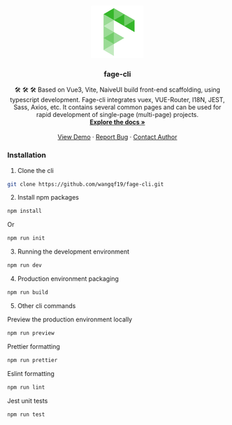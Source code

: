 <div align="center">
  <a href="https://github.com/wangqf19/fage-cli">
    <img src="docs/logo.png" alt="Logo" width="120" height="auto">
  </a>

  <h3 align="center">fage-cli</h3>

  <p align="center">
    🛠 🛠 🛠 Based on Vue3, Vite, NaiveUI build front-end scaffolding, using typescript development. Fage-cli integrates vuex, VUE-Router, I18N, JEST, Sass, Axios, etc. It contains several common pages and can be used for rapid development of single-page (multi-page) projects.
    <br />
    <a href="https://wangqf19.github.io/fage-cli/#/home/document"><strong>Explore the docs »</strong></a>
    <br />
    <br />
    <a href="https://wangqf19.github.io/fage-cli/">View Demo</a>
    ·
    <a href="https://github.com/wangqf19/fage-cli/issues">Report Bug</a>
    ·
    <a href="mailto:wangqf19@189.cn">Contact Author</a>
  </p>
</div>
 
### Installation

1. Clone the cli

```sh
git clone https://github.com/wangqf19/fage-cli.git
```

2. Install npm packages
   
```sh
npm install
```

   Or <br/>

```sh
npm run init
```

3. Running the development environment

```sh
npm run dev
```

4. Production environment packaging

```sh
npm run build
```

5. Other cli commands  

Preview the production environment locally<br/>
```sh
npm run preview
```

Prettier formatting<br/>
```sh
npm run prettier
```

Eslint formatting<br/>
```sh
npm run lint
```

Jest unit tests<br/>
```sh
npm run test
```
